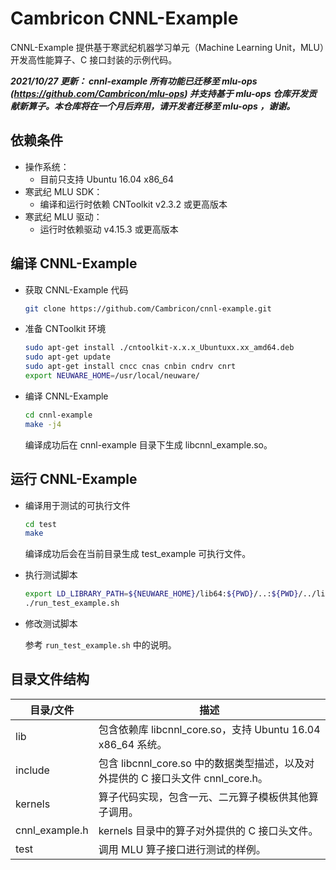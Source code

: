 # Cambricon CNNL-Example

CNNL-Example 提供基于寒武纪机器学习单元（Machine Learning Unit，MLU）开发高性能算子、C 接口封装的示例代码。

**_2021/10/27 更新： cnnl-example 所有功能已迁移至 mlu-ops (https://github.com/Cambricon/mlu-ops) 并支持基于 mlu-ops 仓库开发贡献新算子。本仓库将在一个月后弃用，请开发者迁移至 mlu-ops ，谢谢。_**

## 依赖条件

- 操作系统：
  - 目前只支持 Ubuntu 16.04 x86_64
- 寒武纪 MLU SDK：
  - 编译和运行时依赖 CNToolkit v2.3.2 或更高版本
- 寒武纪 MLU 驱动：
  - 运行时依赖驱动 v4.15.3 或更高版本

## 编译 CNNL-Example

- 获取 CNNL-Example 代码

  ```sh
  git clone https://github.com/Cambricon/cnnl-example.git
  ```

- 准备 CNToolkit 环境

  ```sh
  sudo apt-get install ./cntoolkit-x.x.x_Ubuntuxx.xx_amd64.deb
  sudo apt-get update
  sudo apt-get install cncc cnas cnbin cndrv cnrt
  export NEUWARE_HOME=/usr/local/neuware/
  ```

- 编译 CNNL-Example

  ```sh
  cd cnnl-example
  make -j4
  ```

  编译成功后在 cnnl-example 目录下生成 libcnnl_example.so。

## 运行 CNNL-Example

- 编译用于测试的可执行文件

  ```sh
  cd test
  make
  ```

  编译成功后会在当前目录生成 test_example 可执行文件。

- 执行测试脚本

  ```sh
  export LD_LIBRARY_PATH=${NEUWARE_HOME}/lib64:${PWD}/..:${PWD}/../lib
  ./run_test_example.sh
  ```

- 修改测试脚本

  参考 `run_test_example.sh` 中的说明。

## 目录文件结构

| 目录/文件      | 描述                                                                             |
| -------------- | -------------------------------------------------------------------------------- |
| lib            | 包含依赖库 libcnnl_core.so，支持 Ubuntu 16.04 x86_64 系统。                      |
| include        | 包含 libcnnl_core.so 中的数据类型描述，以及对外提供的 C 接口头文件 cnnl_core.h。 |
| kernels        | 算子代码实现，包含一元、二元算子模板供其他算子调用。                             |
| cnnl_example.h | kernels 目录中的算子对外提供的 C 接口头文件。                                    |
| test           | 调用 MLU 算子接口进行测试的样例。                                                |
